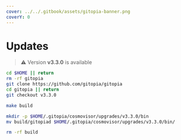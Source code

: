 ```yaml
---
cover: ../../.gitbook/assets/gitopia-banner.png
coverY: 0
---
```


# Updates

> ⚠️ Version **v3.3.0** is available

```bash
cd $HOME || return
rm -rf gitopia
git clone https://github.com/gitopia/gitopia
cd gitopia || return
git checkout v3.3.0

make build

mkdir -p $HOME/.gitopia/cosmovisor/upgrades/v3.3.0/bin
mv build/gitopiad $HOME/.gitopia/cosmovisor/upgrades/v3.3.0/bin/

rm -rf build
```
